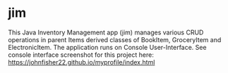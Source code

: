 # jim
This Java Inventory Management app (jim) manages various CRUD operations in parent Items derived classes of BookItem, GroceryItem and ElectronicItem. 
The application runs on Console User-Interface.
See console interface screenshot for this project here: https://johnfisher22.github.io/myprofile/index.html
